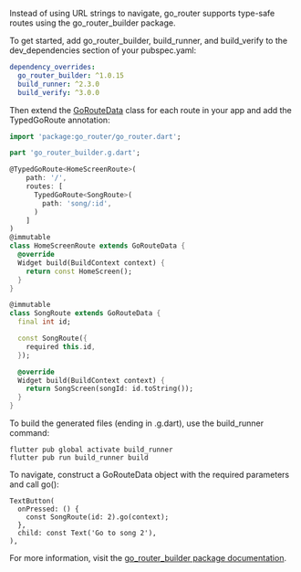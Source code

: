 Instead of using URL strings to navigate, go_router supports
type-safe routes using the go_router_builder package. 

To get started, add go_router_builder, build_runner, and build_verify to the
dev_dependencies section of your pubspec.yaml:

```yaml
dependency_overrides:
  go_router_builder: ^1.0.15
  build_runner: ^2.3.0
  build_verify: ^3.0.0
```

Then extend the [GoRouteData](https://pub.dev/documentation/go_router/latest/go_router/GoRouteData-class.html) class for each route in your app and add the
TypedGoRoute annotation:

```dart
import 'package:go_router/go_router.dart';

part 'go_router_builder.g.dart';

@TypedGoRoute<HomeScreenRoute>(
    path: '/',
    routes: [
      TypedGoRoute<SongRoute>(
        path: 'song/:id',
      )
    ]
)
@immutable
class HomeScreenRoute extends GoRouteData {
  @override
  Widget build(BuildContext context) {
    return const HomeScreen();
  }
}

@immutable
class SongRoute extends GoRouteData {
  final int id;

  const SongRoute({
    required this.id,
  });

  @override
  Widget build(BuildContext context) {
    return SongScreen(songId: id.toString());
  }
}
```

To build the generated files (ending in .g.dart), use the build_runner command:

```
flutter pub global activate build_runner
flutter pub run build_runner build
```

To navigate, construct a GoRouteData object with the required parameters and
call go():

```
TextButton(
  onPressed: () {
    const SongRoute(id: 2).go(context);
  },
  child: const Text('Go to song 2'),
),
```

For more information, visit the [go_router_builder
package documentation](https://pub.dev/documentation/go_router_builder/latest/).
